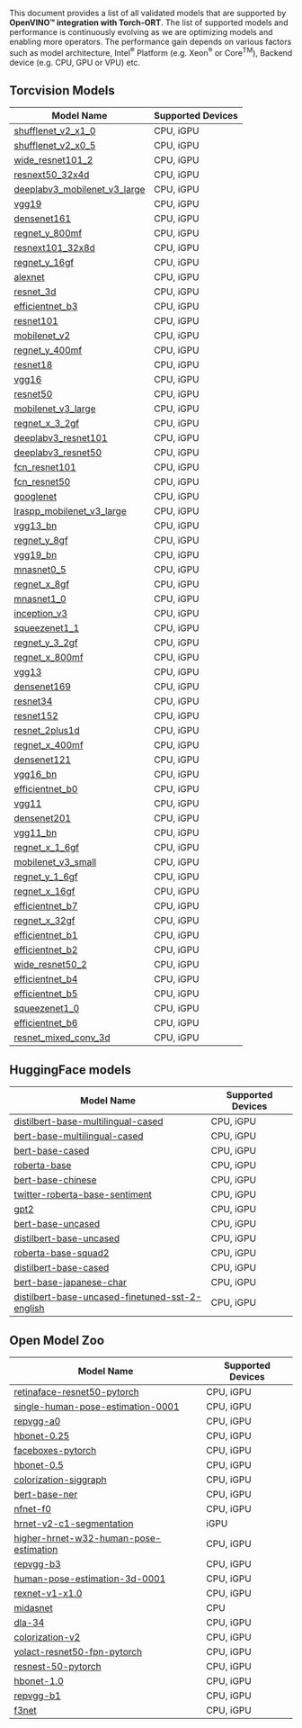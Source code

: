 This document provides a list of all validated models that are supported by **OpenVINO™ integration with Torch-ORT**. The list of supported models and performance is continuously evolving as we are optimizing models and enabling more operators. The performance gain depends on various factors such as model architecture, Intel<sup>®</sup> Platform (e.g. Xeon<sup>®</sup> or Core<sup>TM</sup>), Backend device (e.g. CPU, GPU or VPU) etc. 


## Torcvision Models
| Model Name | Supported Devices |
|---|---|
| [shufflenet_v2_x1_0]()  | CPU, iGPU |
| [shufflenet_v2_x0_5]()  | CPU, iGPU |
| [wide_resnet101_2]()  | CPU, iGPU |
| [resnext50_32x4d]()  | CPU, iGPU |
| [deeplabv3_mobilenet_v3_large]()  | CPU, iGPU |
| [vgg19]()  | CPU, iGPU |
| [densenet161]()  | CPU, iGPU |
| [regnet_y_800mf]()  | CPU, iGPU |
| [resnext101_32x8d]()  | CPU, iGPU |
| [regnet_y_16gf]()  | CPU, iGPU |
| [alexnet]()  | CPU, iGPU |
| [resnet_3d]()  | CPU, iGPU |
| [efficientnet_b3]()  | CPU, iGPU |
| [resnet101]()  | CPU, iGPU |
| [mobilenet_v2]()  | CPU, iGPU |
| [regnet_y_400mf]()  | CPU, iGPU |
| [resnet18]()  | CPU, iGPU |
| [vgg16]()  | CPU, iGPU |
| [resnet50]()  | CPU, iGPU |
| [mobilenet_v3_large]()  | CPU, iGPU |
| [regnet_x_3_2gf]()  | CPU, iGPU |
| [deeplabv3_resnet101]()  | CPU, iGPU |
| [deeplabv3_resnet50]()  | CPU, iGPU |
| [fcn_resnet101]()  | CPU, iGPU |
| [fcn_resnet50]()  | CPU, iGPU |
| [googlenet]()  | CPU, iGPU |
| [lraspp_mobilenet_v3_large]()  | CPU, iGPU |
| [vgg13_bn]()  | CPU, iGPU |
| [regnet_y_8gf]()  | CPU, iGPU |
| [vgg19_bn]()  | CPU, iGPU |
| [mnasnet0_5]()  | CPU, iGPU |
| [regnet_x_8gf]()  | CPU, iGPU |
| [mnasnet1_0]()  | CPU, iGPU |
| [inception_v3]()  | CPU, iGPU |
| [squeezenet1_1]()  | CPU, iGPU |
| [regnet_y_3_2gf]()  | CPU, iGPU |
| [regnet_x_800mf]()  | CPU, iGPU |
| [vgg13]()  | CPU, iGPU |
| [densenet169]()  | CPU, iGPU |
| [resnet34]()  | CPU, iGPU |
| [resnet152]()  | CPU, iGPU |
| [resnet_2plus1d]()  | CPU, iGPU |
| [regnet_x_400mf]()  | CPU, iGPU |
| [densenet121]()  | CPU, iGPU |
| [vgg16_bn]()  | CPU, iGPU |
| [efficientnet_b0]()  | CPU, iGPU |
| [vgg11]()  | CPU, iGPU |
| [densenet201]()  | CPU, iGPU |
| [vgg11_bn]()  | CPU, iGPU |
| [regnet_x_1_6gf]()  | CPU, iGPU |
| [mobilenet_v3_small]()  | CPU, iGPU |
| [regnet_y_1_6gf]()  | CPU, iGPU |
| [regnet_x_16gf]()  | CPU, iGPU |
| [efficientnet_b7]()  | CPU, iGPU |
| [regnet_x_32gf]()  | CPU, iGPU |
| [efficientnet_b1]()  | CPU, iGPU |
| [efficientnet_b2]()  | CPU, iGPU |
| [wide_resnet50_2]()  | CPU, iGPU |
| [efficientnet_b4]()  | CPU, iGPU |
| [efficientnet_b5]()  | CPU, iGPU |
| [squeezenet1_0]()  | CPU, iGPU |
| [efficientnet_b6]()  | CPU, iGPU |
| [resnet_mixed_conv_3d]()  | CPU, iGPU |

## HuggingFace models
| Model Name | Supported Devices |
|---|---|
| [distilbert-base-multilingual-cased]()  | CPU, iGPU |
| [bert-base-multilingual-cased]()  | CPU, iGPU |
| [bert-base-cased]()  | CPU, iGPU |
| [roberta-base]()  | CPU, iGPU |
| [bert-base-chinese]()  | CPU, iGPU |
| [twitter-roberta-base-sentiment]()  | CPU, iGPU |
| [gpt2]()  | CPU, iGPU |
| [bert-base-uncased]()  | CPU, iGPU |
| [distilbert-base-uncased]()  | CPU, iGPU |
| [roberta-base-squad2]()  | CPU, iGPU |
| [distilbert-base-cased]()  | CPU, iGPU |
| [bert-base-japanese-char]()  | CPU, iGPU |
| [distilbert-base-uncased-finetuned-sst-2-english]()  | CPU, iGPU |

## Open Model Zoo
| Model Name | Supported Devices |
|---|---|
| [retinaface-resnet50-pytorch]()  | CPU, iGPU |
| [single-human-pose-estimation-0001]()  | CPU, iGPU |
| [repvgg-a0]()  | CPU, iGPU |
| [hbonet-0.25]()  | CPU, iGPU |
| [faceboxes-pytorch]()  | CPU, iGPU |
| [hbonet-0.5]()  | CPU, iGPU |
| [colorization-siggraph]()  | CPU, iGPU |
| [bert-base-ner]()  | CPU, iGPU |
| [nfnet-f0]()  | CPU, iGPU |
| [hrnet-v2-c1-segmentation]()  | iGPU |
| [higher-hrnet-w32-human-pose-estimation]()  | CPU, iGPU |
| [repvgg-b3]()  | CPU, iGPU |
| [human-pose-estimation-3d-0001]()  | CPU, iGPU |
| [rexnet-v1-x1.0]()  | CPU, iGPU |
| [midasnet]()  | CPU |
| [dla-34]()  | CPU, iGPU |
| [colorization-v2]()  | CPU, iGPU |
| [yolact-resnet50-fpn-pytorch]()  | CPU, iGPU |
| [resnest-50-pytorch]()  | CPU, iGPU |
| [hbonet-1.0]()  | CPU, iGPU |
| [repvgg-b1]()  | CPU, iGPU |
| [f3net]()  | CPU, iGPU |